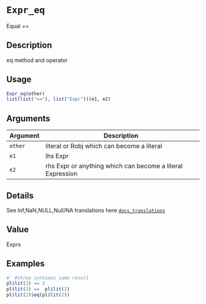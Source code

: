 # `Expr_eq`

Equal ==


## Description

eq method and operator


## Usage

```r
Expr_eq(other)
list(list("=="), list("Expr"))(e1, e2)
```


## Arguments

Argument      |Description
------------- |----------------
`other`     |     literal or Robj which can become a literal
`e1`     |     lhs Expr
`e2`     |     rhs Expr or anything which can become a literal Expression


## Details

See Inf,NaN,NULL,Null/NA translations here [`docs_translations`](#docstranslations)


## Value

Exprs


## Examples

```r
#' #three syntaxes same result
pl$lit(2) == 2
pl$lit(2) ==  pl$lit(2)
pl$lit(2)$eq(pl$lit(2))
```


